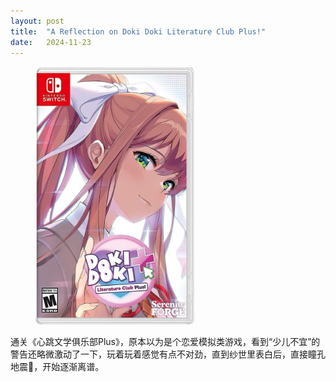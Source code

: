 ```yaml
---
layout: post
title:  "A Reflection on Doki Doki Literature Club Plus!"
date:   2024-11-23
---
```

<figure><img src="/assets/img/20241123-1.jpeg" width="60%" /></figure>

通关《心跳文学俱乐部Plus》，原本以为是个恋爱模拟类游戏，看到“少儿不宜”的警告还略微激动了一下，玩着玩着感觉有点不对劲，直到纱世里表白后，直接瞳孔地震🤯，开始逐渐离谱。
